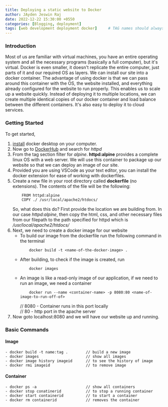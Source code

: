 ```yaml
---
title: Deploying a static website to Docker
author: JAyden Jeswin Raj
date: 2022-12-22 15:30:00 +0550
categories: [Blogging, deployment]
tags: [web development deployment docker]     # TAG names should always be lowercase
---
```


### Introduction
Most of us are familiar with virtual machines, you have an entire operating system and all the necessary programs (basically a full computer), but it's virtual.
Docker is even smaller, it doesn't replicate the entire computer, just parts of it and our required OS as layers. We can install our site into a docker container. The advantage of using docker is that we can pass around this container with the OS, the website installed, and everything already configured for the website to run properly.
This enables us to scale up a website quickly. Instead of deploying it to multiple locations, we can create multiple identical copies of our docker container and load balance between the different containers. It's also easy to deploy it to cloud services.

### Getting Started
To get started,
1. [install](https://www.docker.com/get-started) docker desktop on your computer. 
2. Now go to [DockerHub](https://hub.docker.com/) and search for *httpd*
3. From the tag section filter for *alpine*. **httpd:alpine** provides a complete linux OS with a web server. We will use this container to package up our website so that we can deploy an image of our site.
4. Provided you are using VSCode as your text editor, you can install the docker extension for ease of working with dockerfiles.
5. Create a new file in your root directory called **dockerfile** (no extensions). The contents of the file will be the following:
    ```
        FROM httpd:alpine
        COPY ./ /usr/local/apache2/htdocs/
    ```
    So, what does this do? First provide the location we are building from. In our case *httpd:alpine*, then copy the html, css, and other necessary files from our filepath to the path specified for httpd which is */usr/local/apache2/htdocs/*
6. Next, we need to create a docker image for our website
    - To build our image from the dockerfile run the following command in the terminal
        ```
            docker build -t <name-of-the-docker-image> .
        ```
    - After building, to check if the image is created, run
        ```
            docker images
        ```
    - An image is like a read-only image of our application, if we need to run an image, we need a container
        ```
            docker run --name <container-name> -p 8080:80 <name-of-image-to-run-off-of>
        ```
        // 8080 - Container runs in this port locally <br/>
        // 80 - http port in the apache server
7. Now goto localhost:8080 and we will have our website up and running.

### Basic Commands

#### Image
```
- docker build -t name:tag .        // build a new image
- docker images                     // show all images
- docker image history imageid      // to see the history of image 
- docker rmi imageid                // to remove image
```
#### Container
```
- docker ps -a                      // show all containers
- docker stop conatinerid           // to stop a running container
- docker start containerid          // to start a container
- docker rm containerid             // removes the container
```

